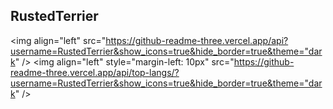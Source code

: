 ## RustedTerrier

<img align="left" src="https://github-readme-three.vercel.app/api?username=RustedTerrier&show_icons=true&hide_border=true&theme="dark" />
<img align="left" style="margin-left: 10px" src="https://github-readme-three.vercel.app/api/top-langs/?username=RustedTerrier&show_icons=true&hide_border=true&theme="dark" />
